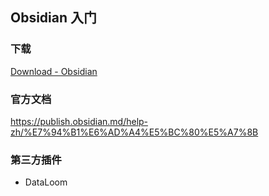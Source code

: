 ## Obsidian 入门

### 下载

[Download - Obsidian](https://obsidian.md/download)

### 官方文档

https://publish.obsidian.md/help-zh/%E7%94%B1%E6%AD%A4%E5%BC%80%E5%A7%8B

### 第三方插件

- DataLoom